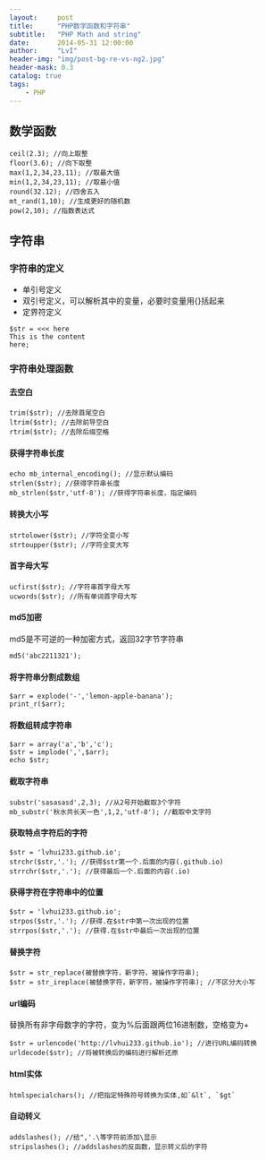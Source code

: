 ```yaml
---
layout:     post
title:      "PHP数学函数和字符串"
subtitle:   "PHP Math and string"
date:       2014-05-31 12:00:00
author:     "LvI"
header-img: "img/post-bg-re-vs-ng2.jpg"
header-mask: 0.3
catalog: true
tags:
    - PHP
---
```


## 数学函数

```
ceil(2.3); //向上取整
floor(3.6); //向下取整
max(1,2,34,23,11); //取最大值
min(1,2,34,23,11); //取最小值
round(32.12); //四舍五入
mt_rand(1,10); //生成更好的随机数
pow(2,10); //指数表达式
```

## 字符串

### 字符串的定义

- 单引号定义
- 双引号定义，可以解析其中的变量，必要时变量用{}括起来
- 定界符定义

```
$str = <<< here
This is the content
here;
```

### 字符串处理函数

#### 去空白

```
trim($str); //去除首尾空白
ltrim($str); //去除前导空白
rtrim($str); //去除后缀空格
```

#### 获得字符串长度

```
echo mb_internal_encoding(); //显示默认编码
strlen($str); //获得字符串长度
mb_strlen($str,'utf-8'); //获得字符串长度，指定编码
```
#### 转换大小写

```
strtolower($str); //字符全变小写
strtoupper($str); //字符全变大写
```

#### 首字母大写

```
ucfirst($str); //字符串首字母大写
ucwords($str); //所有单词首字母大写
```

#### md5加密

md5是不可逆的一种加密方式，返回32字节字符串
```
md5('abc2211321');
```

#### 将字符串分割成数组

```
$arr = explode('-','lemon-apple-banana');
print_r($arr);
```

#### 将数组转成字符串

```
$arr = array('a','b','c');
$str = implode(',',$arr);
echo $str;
```

#### 截取字符串

```
substr('sasasasd',2,3); //从2号开始截取3个字符
mb_substr('秋水共长天一色',1,2,'utf-8'); //截取中文字符
```

#### 获取特点字符后的字符

```
$str = 'lvhui233.github.io';
strchr($str,'.'); //获得$str第一个.后面的内容(.github.io)
strrchr($str,'.'); //获得最后一个.后面的内容(.io)
```

#### 获得字符在字符串中的位置

```
$str = 'lvhui233.github.io';
strpos($str,'.'); //获得.在$str中第一次出现的位置
strrpos($str,'.'); //获得.在$str中最后一次出现的位置
```

#### 替换字符

```
$str = str_replace(被替换字符，新字符，被操作字符串);
$str = str_ireplace(被替换字符，新字符，被操作字符串); //不区分大小写
```

#### url编码

替换所有非字母数字的字符，变为%后面跟两位16进制数，空格变为+


```
$str = urlencode('http://lvhui233.github.io'); //进行URL编码转换
urldecode($str); //将被转换后的编码进行解析还原
```

#### html实体

```
htmlspecialchars(); //把指定特殊符号转换为实体,如`&lt`, `$gt`
```

#### 自动转义

```
addslashes(); //给",'.\等字符前添加\显示
stripslashes(); //addslashes的反函数，显示转义后的字符
```


